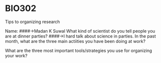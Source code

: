 # BIO302
Tips to organizing research

Name: 
####->Madan K Suwal
What kind of scientist do you tell people you are at dinner parties? 
####->I hard talk about science in parties.
In the past month, what are the three main actiities you have been doing at work?

What are the three most important tools/strategies you use for organizing your work?

